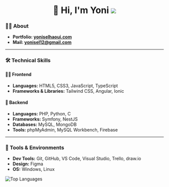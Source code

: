 <h1 align="center">👋 Hi, I'm Yoni <a href="#"><img src="https://api.visitorbadge.io/api/visitors?path=https%3A%2F%2Fgithub.com%2FYoniSlh&labelColor=%23333333&countColor=%23ba68c8&style=flat"/></a>
</h1> 

### 🙋‍♂️ About
- **Portfolio: <a href="https://yoniselhaoui.com" target="_blank">yoniselhaoui.com</a>**
- **Mail: <a href="mailto:yonisel12@gmail.com">yonisel12@gmail.com</a>**

---

### 🛠️ Technical Skills

#### 👨‍💻 Frontend  
- **Languages:** HTML5, CSS3, JavaScript, TypeScript  
- **Frameworks & Libraries:** Tailwind CSS, Angular, Ionic

#### 🧠 Backend  
- **Languages:** PHP, Python, C 
- **Frameworks:** Symfony, NestJS
- **Databases:** MySQL, MongoDB
- **Tools:** phpMyAdmin, MySQL Workbench, Firebase
  
---

### 🧰 Tools & Environments  
- **Dev Tools:** Git, GitHub, VS Code, Visual Studio, Trello, draw.io 
- **Design:** Figma
- **OS:** Windows, Linux
  
![Top Languages](https://github-readme-stats.vercel.app/api/top-langs/?username=yonislh&layout=compact)

